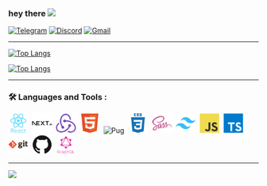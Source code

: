 
### hey there <img src="https://media.giphy.com/media/hvRJCLFzcasrR4ia7z/giphy.gif" width="30px"/>
[![Telegram](https://img.shields.io/badge/Telegram-2CA5E0?style=for-the-badge&logo=telegram&logoColor=white)](https://t.me/aleksem07)
[![Discord](https://img.shields.io/badge/Discord-%235865F2.svg?style=for-the-badge&logo=discord&logoColor=white)](https://discordapp.com/users/658580989295067142)
[![Gmail](https://img.shields.io/badge/Gmail-D14836?style=for-the-badge&logo=gmail&logoColor=white)](mailto:aleksem07@gmail.com)

---

[![Top Langs](https://github-readme-stats.vercel.app/api/top-langs/?username=aleksem07&layout=compact&theme=vision-friendly-dark)](https://github.com/anuraghazra/github-readme-stats)

[![Top Langs](https://github-readme-stats.vercel.app/api/top-langs/?username=aleksem07&layout=compact&theme=vision-friendly-dark)](https://github.com/anuraghazra/github-readme-stats)

---

### 🛠️ Languages and Tools :
<div>
  <img src="https://github.com/devicons/devicon/blob/master/icons/react/react-original-wordmark.svg" title="React" alt="React" width="40" height="40"/>&nbsp;
  <img src="https://github.com/devicons/devicon/raw/master/icons/nextjs/nextjs-original-wordmark.svg" title="NextJS" alt="NextJS" width="40" height="40">&nbsp;
  <img src="https://github.com/devicons/devicon/blob/master/icons/redux/redux-original.svg" title="Redux" alt="Redux " width="40" height="40"/>&nbsp;
  <img src="https://github.com/devicons/devicon/blob/master/icons/html5/html5-original.svg" title="HTML5" alt="HTML" width="40" height="40"/>&nbsp;
  <img src="https://github.com/simple-icons/simple-icons/blob/develop/icons/pug.svg" title="Pug" alt="Pug" width="40" height="40">&nbsp;
  <img src="https://github.com/devicons/devicon/blob/master/icons/css3/css3-plain-wordmark.svg"  title="CSS3" alt="CSS" width="40" height="40"/>&nbsp;
  <img src="https://github.com/devicons/devicon/raw/master/icons/sass/sass-original.svg" title="SASS" alt="SASS" width="40" height="40">&nbsp;
  <img src="https://github.com/devicons/devicon/blob/master/icons/tailwindcss/tailwindcss-original.svg" title="Tailwindcss" alt="Tailwindcss" width="40" height="40">&nbsp;
  <img src="https://github.com/devicons/devicon/blob/master/icons/javascript/javascript-original.svg" title="JavaScript" alt="JavaScript" width="40" height="40"/>&nbsp;
  <img src="https://github.com/devicons/devicon/raw/master/icons/typescript/typescript-original.svg"  title="Git"  title="TypeScript" alt="TypeScript" width="40" height="40"/>&nbsp;
  <img src="https://github.com/devicons/devicon/blob/master/icons/git/git-original-wordmark.svg" title="Git"  alt="Git" width="40" height="40"/>&nbsp;
  <img src="https://github.com/devicons/devicon/raw/master/icons/github/github-original.svg" title="GitHub" alt="GitHub" width="40" height="40">&nbsp;
  <img src="https://github.com/devicons/devicon/raw/master/icons/graphql/graphql-plain-wordmark.svg" title="Graphql" alt="Graphql" width="40" height="40">&nbsp;
</div>

---

[![](https://visitcount.itsvg.in/api?id=aleksem07&label=Profile%20Views&color=12&icon=5&pretty=true)](https://visitcount.itsvg.in)

<!--
**aleksem07/aleksem07** is a ✨ _special_ ✨ repository because its `README.md` (this file) appears on your GitHub profile.

Here are some ideas to get you started:

- 🔭 I’m currently working on ...
- 🌱 I’m currently learning ...
- 👯 I’m looking to collaborate on ...
- 🤔 I’m looking for help with ...
- 💬 Ask me about ...
- 📫 How to reach me: ...
- 😄 Pronouns: ...
- ⚡ Fun fact: ...
-->
